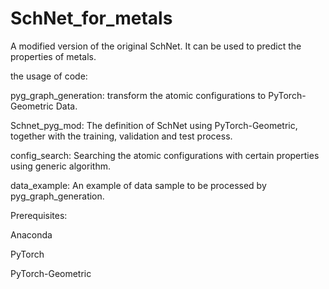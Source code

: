 # SchNet_for_metals
A modified version of the original SchNet. It can be used to predict the properties of metals.

the usage of code:

pyg_graph_generation: transform the atomic configurations to PyTorch-Geometric Data.

Schnet_pyg_mod: The definition of SchNet using PyTorch-Geometric, together with the training, validation and test process.

config_search: Searching the atomic configurations with certain properties using generic algorithm. 

data_example: An example of data sample to be processed by pyg_graph_generation. 


Prerequisites:

Anaconda

PyTorch

PyTorch-Geometric
